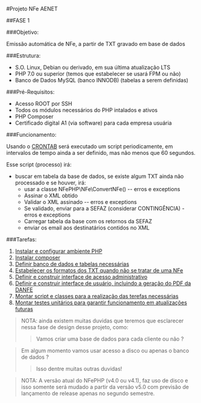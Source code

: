 #Projeto NFe AENET

##FASE 1

###Objetivo:

Emissão automática de NFe, a partir de TXT gravado em base de dados

###Estrutura:

* S.O. Linux, Debian ou derivado, em sua última atualização LTS
* PHP 7.0 ou superior (temos que estabelecer se usará FPM ou não)
* Banco de Dados MySQL (banco INNODB) (tabelas a serem definidas)

###Pré-Requisitos:

* Acesso ROOT por SSH
* Todos os módulos necessários do PHP intalados e ativos
* PHP Composer
* Certificado digital A1 (via software) para cada empresa usuária

###Funcionamento:

Usando o [CRONTAB](Cron.md) será executado um script periodicamente, em intervalos de tempo ainda a ser definido, mas não menos que 60 segundos.

Esse script (processo) irá:

* buscar em tabela da base de dados, se existe algum TXT ainda não processado e se houver, irá:
  * usar a classe NFePHP\NFe\ConvertNFe() -- erros e exceptions
  * Assinar o XML obtido 
  * Validar o XML assinado -- erros e exceptions
  * Se validado, enviar para a SEFAZ (considerar CONTINGÊNCIA) - erros e exceptions   
  * Carregar tabela da base com os retornos da SEFAZ
  * enviar os email aos destinatários contidos no XML 
	
###Tarefas:

1. [Instalar e configurar ambiente PHP](Fase1/Configuracao.md)
2. [Instalar composer](Fase1/Configuracao.md)
3. [Definir banco de dados e tabelas necessárias](Fase1/Tarefa3.md)
4. [Estabelecer os formatos dos TXT quando não se tratar de uma NFe](Fase1/Tarefa4.md)
5. [Definir e construir interface de acesso administrativo](Fase1/Tarefa5.md)
6. [Definir e construir interface de usuário, incluindo a geração do PDF da DANFE](Fase1/Tarefa6.md)
7. [Montar script e classes para a realização das terefas necessárias](Fase1/Tarefa7.md)
8. [Montar testes unitários para garantir funcionamento em atualizações futuras](Fase1/Tarefa8.md)

>NOTA: ainda existem muitas duvidas que teremos que esclarecer nessa fase de design desse projeto, como:
>>Vamos criar uma base de dados para cada cliente ou não ?

>Em algum momento vamos usar acesso a disco ou apenas o banco de dados ?
>>Isso dentre muitas outras duvidas!

>NOTA: A versão atual do NFePHP (v4.0 ou v4.1), faz uso de disco e isso somente será mudado a partir da versão v5.0 com previsão de lançamento de release apenas no segundo semestre.

